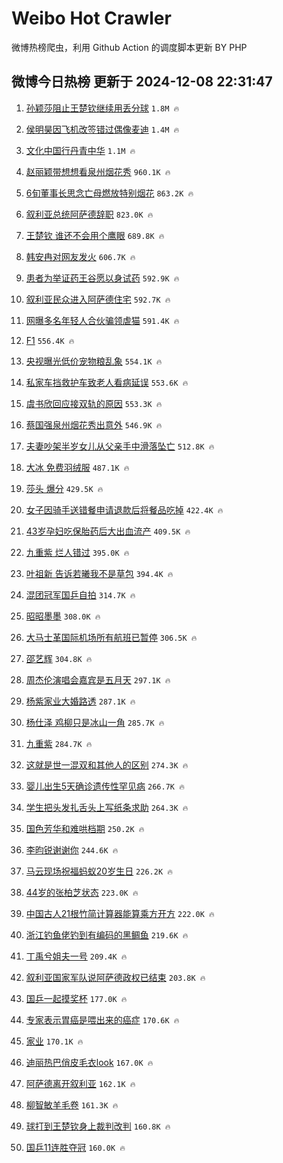 # Weibo Hot Crawler 



微博热榜爬虫，利用 Github Action 的调度脚本更新 BY PHP 


## 微博今日热榜 更新于 2024-12-08 22:31:47 
1. [孙颖莎阻止王楚钦继续用丢分球](https://s.weibo.com/weibo?q=%23%E5%AD%99%E9%A2%96%E8%8E%8E%E9%98%BB%E6%AD%A2%E7%8E%8B%E6%A5%9A%E9%92%A6%E7%BB%A7%E7%BB%AD%E7%94%A8%E4%B8%A2%E5%88%86%E7%90%83%23&t=31&band_rank=1&Refer=top) `1.8M 🔥` 

1. [侯明昊因飞机改签错过偶像麦迪](https://s.weibo.com/weibo?q=%23%E4%BE%AF%E6%98%8E%E6%98%8A%E5%9B%A0%E9%A3%9E%E6%9C%BA%E6%94%B9%E7%AD%BE%E9%94%99%E8%BF%87%E5%81%B6%E5%83%8F%E9%BA%A6%E8%BF%AA%23&t=31&band_rank=2&Refer=top) `1.4M 🔥` 

1. [文化中国行丹青中华](https://s.weibo.com/weibo?q=%23%E6%96%87%E5%8C%96%E4%B8%AD%E5%9B%BD%E8%A1%8C%E4%B8%B9%E9%9D%92%E4%B8%AD%E5%8D%8E%23&t=31&band_rank=3&Refer=top) `1.1M 🔥` 

1. [赵丽颖带想想看泉州烟花秀](https://s.weibo.com/weibo?q=%23%E8%B5%B5%E4%B8%BD%E9%A2%96%E5%B8%A6%E6%83%B3%E6%83%B3%E7%9C%8B%E6%B3%89%E5%B7%9E%E7%83%9F%E8%8A%B1%E7%A7%80%23&t=31&band_rank=4&Refer=top) `960.1K 🔥` 

1. [6旬董事长思念亡母燃放特别烟花](https://s.weibo.com/weibo?q=%236%E6%97%AC%E8%91%A3%E4%BA%8B%E9%95%BF%E6%80%9D%E5%BF%B5%E4%BA%A1%E6%AF%8D%E7%87%83%E6%94%BE%E7%89%B9%E5%88%AB%E7%83%9F%E8%8A%B1%23&t=31&band_rank=5&Refer=top) `863.2K 🔥` 

1. [叙利亚总统阿萨德辞职](https://s.weibo.com/weibo?q=%23%E5%8F%99%E5%88%A9%E4%BA%9A%E6%80%BB%E7%BB%9F%E9%98%BF%E8%90%A8%E5%BE%B7%E8%BE%9E%E8%81%8C%23&t=31&band_rank=6&Refer=top) `823.0K 🔥` 

1. [王楚钦 谁还不会用个鹰眼](https://s.weibo.com/weibo?q=%E7%8E%8B%E6%A5%9A%E9%92%A6%20%E8%B0%81%E8%BF%98%E4%B8%8D%E4%BC%9A%E7%94%A8%E4%B8%AA%E9%B9%B0%E7%9C%BC&t=31&band_rank=7&Refer=top) `689.8K 🔥` 

1. [韩安冉对网友发火](https://s.weibo.com/weibo?q=%23%E9%9F%A9%E5%AE%89%E5%86%89%E5%AF%B9%E7%BD%91%E5%8F%8B%E5%8F%91%E7%81%AB%23&t=31&band_rank=8&Refer=top) `606.7K 🔥` 

1. [患者为举证药王谷愿以身试药](https://s.weibo.com/weibo?q=%23%E6%82%A3%E8%80%85%E4%B8%BA%E4%B8%BE%E8%AF%81%E8%8D%AF%E7%8E%8B%E8%B0%B7%E6%84%BF%E4%BB%A5%E8%BA%AB%E8%AF%95%E8%8D%AF%23&t=31&band_rank=9&Refer=top) `592.9K 🔥` 

1. [叙利亚民众进入阿萨德住宅](https://s.weibo.com/weibo?q=%23%E5%8F%99%E5%88%A9%E4%BA%9A%E6%B0%91%E4%BC%97%E8%BF%9B%E5%85%A5%E9%98%BF%E8%90%A8%E5%BE%B7%E4%BD%8F%E5%AE%85%23&t=31&band_rank=10&Refer=top) `592.7K 🔥` 

1. [网曝多名年轻人合伙骗领虐猫](https://s.weibo.com/weibo?q=%23%E7%BD%91%E6%9B%9D%E5%A4%9A%E5%90%8D%E5%B9%B4%E8%BD%BB%E4%BA%BA%E5%90%88%E4%BC%99%E9%AA%97%E9%A2%86%E8%99%90%E7%8C%AB%23&t=31&band_rank=11&Refer=top) `591.4K 🔥` 

1. [F1](https://s.weibo.com/weibo?q=F1&t=31&band_rank=12&Refer=top) `556.4K 🔥` 

1. [央视曝光低价宠物粮乱象](https://s.weibo.com/weibo?q=%23%E5%A4%AE%E8%A7%86%E6%9B%9D%E5%85%89%E4%BD%8E%E4%BB%B7%E5%AE%A0%E7%89%A9%E7%B2%AE%E4%B9%B1%E8%B1%A1%23&t=31&band_rank=13&Refer=top) `554.1K 🔥` 

1. [私家车挡救护车致老人看病延误](https://s.weibo.com/weibo?q=%23%E7%A7%81%E5%AE%B6%E8%BD%A6%E6%8C%A1%E6%95%91%E6%8A%A4%E8%BD%A6%E8%87%B4%E8%80%81%E4%BA%BA%E7%9C%8B%E7%97%85%E5%BB%B6%E8%AF%AF%23&t=31&band_rank=14&Refer=top) `553.6K 🔥` 

1. [虞书欣回应接双轨的原因](https://s.weibo.com/weibo?q=%23%E8%99%9E%E4%B9%A6%E6%AC%A3%E5%9B%9E%E5%BA%94%E6%8E%A5%E5%8F%8C%E8%BD%A8%E7%9A%84%E5%8E%9F%E5%9B%A0%23&t=31&band_rank=15&Refer=top) `553.3K 🔥` 

1. [蔡国强泉州烟花秀出意外](https://s.weibo.com/weibo?q=%23%E8%94%A1%E5%9B%BD%E5%BC%BA%E6%B3%89%E5%B7%9E%E7%83%9F%E8%8A%B1%E7%A7%80%E5%87%BA%E6%84%8F%E5%A4%96%23&t=31&band_rank=16&Refer=top) `546.9K 🔥` 

1. [夫妻吵架半岁女儿从父亲手中滑落坠亡](https://s.weibo.com/weibo?q=%23%E5%A4%AB%E5%A6%BB%E5%90%B5%E6%9E%B6%E5%8D%8A%E5%B2%81%E5%A5%B3%E5%84%BF%E4%BB%8E%E7%88%B6%E4%BA%B2%E6%89%8B%E4%B8%AD%E6%BB%91%E8%90%BD%E5%9D%A0%E4%BA%A1%23&t=31&band_rank=17&Refer=top) `512.8K 🔥` 

1. [大冰 免费羽绒服](https://s.weibo.com/weibo?q=%E5%A4%A7%E5%86%B0%20%E5%85%8D%E8%B4%B9%E7%BE%BD%E7%BB%92%E6%9C%8D&t=31&band_rank=18&Refer=top) `487.1K 🔥` 

1. [莎头 爆分](https://s.weibo.com/weibo?q=%E8%8E%8E%E5%A4%B4%20%E7%88%86%E5%88%86&t=31&band_rank=19&Refer=top) `429.5K 🔥` 

1. [女子因骑手送错餐申请退款后将餐品吃掉](https://s.weibo.com/weibo?q=%23%E5%A5%B3%E5%AD%90%E5%9B%A0%E9%AA%91%E6%89%8B%E9%80%81%E9%94%99%E9%A4%90%E7%94%B3%E8%AF%B7%E9%80%80%E6%AC%BE%E5%90%8E%E5%B0%86%E9%A4%90%E5%93%81%E5%90%83%E6%8E%89%23&t=31&band_rank=20&Refer=top) `422.4K 🔥` 

1. [43岁孕妇吃保胎药后大出血流产](https://s.weibo.com/weibo?q=%2343%E5%B2%81%E5%AD%95%E5%A6%87%E5%90%83%E4%BF%9D%E8%83%8E%E8%8D%AF%E5%90%8E%E5%A4%A7%E5%87%BA%E8%A1%80%E6%B5%81%E4%BA%A7%23&t=31&band_rank=21&Refer=top) `409.5K 🔥` 

1. [九重紫 烂人错过](https://s.weibo.com/weibo?q=%E4%B9%9D%E9%87%8D%E7%B4%AB%20%E7%83%82%E4%BA%BA%E9%94%99%E8%BF%87&t=31&band_rank=22&Refer=top) `395.0K 🔥` 

1. [叶祖新 告诉若曦我不是草包](https://s.weibo.com/weibo?q=%E5%8F%B6%E7%A5%96%E6%96%B0%20%E5%91%8A%E8%AF%89%E8%8B%A5%E6%9B%A6%E6%88%91%E4%B8%8D%E6%98%AF%E8%8D%89%E5%8C%85&t=31&band_rank=23&Refer=top) `394.4K 🔥` 

1. [混团冠军国乒自拍](https://s.weibo.com/weibo?q=%23%E6%B7%B7%E5%9B%A2%E5%86%A0%E5%86%9B%E5%9B%BD%E4%B9%92%E8%87%AA%E6%8B%8D%23&t=31&band_rank=24&Refer=top) `314.7K 🔥` 

1. [昭昭墨墨](https://s.weibo.com/weibo?q=%E6%98%AD%E6%98%AD%E5%A2%A8%E5%A2%A8&t=31&band_rank=25&Refer=top) `308.0K 🔥` 

1. [大马士革国际机场所有航班已暂停](https://s.weibo.com/weibo?q=%23%E5%A4%A7%E9%A9%AC%E5%A3%AB%E9%9D%A9%E5%9B%BD%E9%99%85%E6%9C%BA%E5%9C%BA%E6%89%80%E6%9C%89%E8%88%AA%E7%8F%AD%E5%B7%B2%E6%9A%82%E5%81%9C%23&t=31&band_rank=26&Refer=top) `306.5K 🔥` 

1. [邵艺辉](https://s.weibo.com/weibo?q=%E9%82%B5%E8%89%BA%E8%BE%89&t=31&band_rank=27&Refer=top) `304.8K 🔥` 

1. [周杰伦演唱会嘉宾是五月天](https://s.weibo.com/weibo?q=%23%E5%91%A8%E6%9D%B0%E4%BC%A6%E6%BC%94%E5%94%B1%E4%BC%9A%E5%98%89%E5%AE%BE%E6%98%AF%E4%BA%94%E6%9C%88%E5%A4%A9%23&t=31&band_rank=28&Refer=top) `297.1K 🔥` 

1. [杨紫家业大婚路透](https://s.weibo.com/weibo?q=%23%E6%9D%A8%E7%B4%AB%E5%AE%B6%E4%B8%9A%E5%A4%A7%E5%A9%9A%E8%B7%AF%E9%80%8F%23&t=31&band_rank=29&Refer=top) `287.1K 🔥` 

1. [杨仕泽 鸡柳只是冰山一角](https://s.weibo.com/weibo?q=%E6%9D%A8%E4%BB%95%E6%B3%BD%20%E9%B8%A1%E6%9F%B3%E5%8F%AA%E6%98%AF%E5%86%B0%E5%B1%B1%E4%B8%80%E8%A7%92&t=31&band_rank=30&Refer=top) `285.7K 🔥` 

1. [九重紫](https://s.weibo.com/weibo?q=%E4%B9%9D%E9%87%8D%E7%B4%AB&t=31&band_rank=31&Refer=top) `284.7K 🔥` 

1. [这就是世一混双和其他人的区别](https://s.weibo.com/weibo?q=%E8%BF%99%E5%B0%B1%E6%98%AF%E4%B8%96%E4%B8%80%E6%B7%B7%E5%8F%8C%E5%92%8C%E5%85%B6%E4%BB%96%E4%BA%BA%E7%9A%84%E5%8C%BA%E5%88%AB&t=31&band_rank=32&Refer=top) `274.3K 🔥` 

1. [婴儿出生5天确诊遗传性罕见病](https://s.weibo.com/weibo?q=%23%E5%A9%B4%E5%84%BF%E5%87%BA%E7%94%9F5%E5%A4%A9%E7%A1%AE%E8%AF%8A%E9%81%97%E4%BC%A0%E6%80%A7%E7%BD%95%E8%A7%81%E7%97%85%23&t=31&band_rank=33&Refer=top) `266.7K 🔥` 

1. [学生把头发扎舌头上写纸条求助](https://s.weibo.com/weibo?q=%23%E5%AD%A6%E7%94%9F%E6%8A%8A%E5%A4%B4%E5%8F%91%E6%89%8E%E8%88%8C%E5%A4%B4%E4%B8%8A%E5%86%99%E7%BA%B8%E6%9D%A1%E6%B1%82%E5%8A%A9%23&t=31&band_rank=34&Refer=top) `264.3K 🔥` 

1. [国色芳华和难哄档期](https://s.weibo.com/weibo?q=%23%E5%9B%BD%E8%89%B2%E8%8A%B3%E5%8D%8E%E5%92%8C%E9%9A%BE%E5%93%84%E6%A1%A3%E6%9C%9F%23&t=31&band_rank=35&Refer=top) `250.2K 🔥` 

1. [李昀锐谢谢你](https://s.weibo.com/weibo?q=%23%E6%9D%8E%E6%98%80%E9%94%90%E8%B0%A2%E8%B0%A2%E4%BD%A0%23&t=31&band_rank=36&Refer=top) `244.6K 🔥` 

1. [马云现场祝福蚂蚁20岁生日](https://s.weibo.com/weibo?q=%23%E9%A9%AC%E4%BA%91%E7%8E%B0%E5%9C%BA%E7%A5%9D%E7%A6%8F%E8%9A%82%E8%9A%8120%E5%B2%81%E7%94%9F%E6%97%A5%23&t=31&band_rank=37&Refer=top) `226.2K 🔥` 

1. [44岁的张柏芝状态](https://s.weibo.com/weibo?q=%2344%E5%B2%81%E7%9A%84%E5%BC%A0%E6%9F%8F%E8%8A%9D%E7%8A%B6%E6%80%81%23&t=31&band_rank=38&Refer=top) `223.0K 🔥` 

1. [中国古人21根竹简计算器能算乘方开方](https://s.weibo.com/weibo?q=%23%E4%B8%AD%E5%9B%BD%E5%8F%A4%E4%BA%BA21%E6%A0%B9%E7%AB%B9%E7%AE%80%E8%AE%A1%E7%AE%97%E5%99%A8%E8%83%BD%E7%AE%97%E4%B9%98%E6%96%B9%E5%BC%80%E6%96%B9%23&t=31&band_rank=39&Refer=top) `222.0K 🔥` 

1. [浙江钓鱼佬钓到有编码的黑鲷鱼](https://s.weibo.com/weibo?q=%23%E6%B5%99%E6%B1%9F%E9%92%93%E9%B1%BC%E4%BD%AC%E9%92%93%E5%88%B0%E6%9C%89%E7%BC%96%E7%A0%81%E7%9A%84%E9%BB%91%E9%B2%B7%E9%B1%BC%23&t=31&band_rank=40&Refer=top) `219.6K 🔥` 

1. [丁禹兮姐夫一号](https://s.weibo.com/weibo?q=%23%E4%B8%81%E7%A6%B9%E5%85%AE%E5%A7%90%E5%A4%AB%E4%B8%80%E5%8F%B7%23&t=31&band_rank=41&Refer=top) `209.4K 🔥` 

1. [叙利亚国家军队说阿萨德政权已结束](https://s.weibo.com/weibo?q=%23%E5%8F%99%E5%88%A9%E4%BA%9A%E5%9B%BD%E5%AE%B6%E5%86%9B%E9%98%9F%E8%AF%B4%E9%98%BF%E8%90%A8%E5%BE%B7%E6%94%BF%E6%9D%83%E5%B7%B2%E7%BB%93%E6%9D%9F%23&t=31&band_rank=42&Refer=top) `203.8K 🔥` 

1. [国乒一起摸奖杯](https://s.weibo.com/weibo?q=%23%E5%9B%BD%E4%B9%92%E4%B8%80%E8%B5%B7%E6%91%B8%E5%A5%96%E6%9D%AF%23&t=31&band_rank=43&Refer=top) `177.0K 🔥` 

1. [专家表示胃癌是喂出来的癌症](https://s.weibo.com/weibo?q=%23%E4%B8%93%E5%AE%B6%E8%A1%A8%E7%A4%BA%E8%83%83%E7%99%8C%E6%98%AF%E5%96%82%E5%87%BA%E6%9D%A5%E7%9A%84%E7%99%8C%E7%97%87%23&t=31&band_rank=44&Refer=top) `170.6K 🔥` 

1. [家业](https://s.weibo.com/weibo?q=%E5%AE%B6%E4%B8%9A&t=31&band_rank=45&Refer=top) `170.1K 🔥` 

1. [迪丽热巴俏皮毛衣look](https://s.weibo.com/weibo?q=%23%E8%BF%AA%E4%B8%BD%E7%83%AD%E5%B7%B4%E4%BF%8F%E7%9A%AE%E6%AF%9B%E8%A1%A3look%23&t=31&band_rank=46&Refer=top) `167.0K 🔥` 

1. [阿萨德离开叙利亚](https://s.weibo.com/weibo?q=%23%E9%98%BF%E8%90%A8%E5%BE%B7%E7%A6%BB%E5%BC%80%E5%8F%99%E5%88%A9%E4%BA%9A%23&t=31&band_rank=47&Refer=top) `162.1K 🔥` 

1. [柳智敏羊毛卷](https://s.weibo.com/weibo?q=%23%E6%9F%B3%E6%99%BA%E6%95%8F%E7%BE%8A%E6%AF%9B%E5%8D%B7%23&t=31&band_rank=48&Refer=top) `161.3K 🔥` 

1. [球打到王楚钦身上裁判改判](https://s.weibo.com/weibo?q=%23%E7%90%83%E6%89%93%E5%88%B0%E7%8E%8B%E6%A5%9A%E9%92%A6%E8%BA%AB%E4%B8%8A%E8%A3%81%E5%88%A4%E6%94%B9%E5%88%A4%23&t=31&band_rank=49&Refer=top) `160.8K 🔥` 

1. [国乒11连胜夺冠](https://s.weibo.com/weibo?q=%23%E5%9B%BD%E4%B9%9211%E8%BF%9E%E8%83%9C%E5%A4%BA%E5%86%A0%23&t=31&band_rank=50&Refer=top) `160.0K 🔥` 


